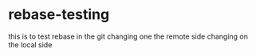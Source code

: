 # rebase-testing
this is to test rebase in the git
changing one the remote side
changing on the local side
